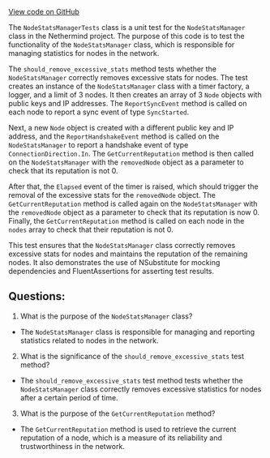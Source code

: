 [View code on GitHub](https://github.com/NethermindEth/nethermind/src/Nethermind/Nethermind.Network.Test/Stats/NodeStatsManagerTests.cs)

The `NodeStatsManagerTests` class is a unit test for the `NodeStatsManager` class in the Nethermind project. The purpose of this code is to test the functionality of the `NodeStatsManager` class, which is responsible for managing statistics for nodes in the network. 

The `should_remove_excessive_stats` method tests whether the `NodeStatsManager` correctly removes excessive stats for nodes. The test creates an instance of the `NodeStatsManager` class with a timer factory, a logger, and a limit of 3 nodes. It then creates an array of 3 `Node` objects with public keys and IP addresses. The `ReportSyncEvent` method is called on each node to report a sync event of type `SyncStarted`. 

Next, a new `Node` object is created with a different public key and IP address, and the `ReportHandshakeEvent` method is called on the `NodeStatsManager` to report a handshake event of type `ConnectionDirection.In`. The `GetCurrentReputation` method is then called on the `NodeStatsManager` with the `removedNode` object as a parameter to check that its reputation is not 0. 

After that, the `Elapsed` event of the timer is raised, which should trigger the removal of the excessive stats for the `removedNode` object. The `GetCurrentReputation` method is called again on the `NodeStatsManager` with the `removedNode` object as a parameter to check that its reputation is now 0. Finally, the `GetCurrentReputation` method is called on each node in the `nodes` array to check that their reputation is not 0. 

This test ensures that the `NodeStatsManager` class correctly removes excessive stats for nodes and maintains the reputation of the remaining nodes. It also demonstrates the use of NSubstitute for mocking dependencies and FluentAssertions for asserting test results.
## Questions: 
 1. What is the purpose of the `NodeStatsManager` class?
- The `NodeStatsManager` class is responsible for managing and reporting statistics related to nodes in the network.

2. What is the significance of the `should_remove_excessive_stats` test method?
- The `should_remove_excessive_stats` test method tests whether the `NodeStatsManager` class correctly removes excessive statistics for nodes after a certain period of time.

3. What is the purpose of the `GetCurrentReputation` method?
- The `GetCurrentReputation` method is used to retrieve the current reputation of a node, which is a measure of its reliability and trustworthiness in the network.